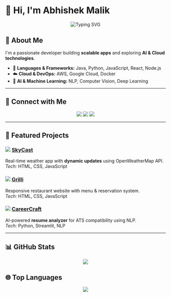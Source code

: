 # 👋 Hi, I'm Abhishek Malik

<p align="center">
  <img src="https://readme-typing-svg.herokuapp.com?font=Fira+Code&weight=700&size=30&duration=3000&pause=1000&color=0FF&center=true&vCenter=true&width=600&lines=Full-Stack+Developer+%7C+AI+Enthusiast+%7C+Cloud+Explorer" alt="Typing SVG"/>
</p>

## 🚀 About Me
I'm a passionate developer building **scalable apps** and exploring **AI & Cloud technologies**.  

- 🔧 **Languages & Frameworks:** Java, Python, JavaScript, React, Node.js  
- ☁️ **Cloud & DevOps:** AWS, Google Cloud, Docker  
- 🧠 **AI & Machine Learning:** NLP, Computer Vision, Deep Learning  

---

## 🔗 Connect with Me
<p align="center">
  <a href="https://www.linkedin.com/in/abhishek-mal-ik"><img src="https://img.shields.io/badge/LinkedIn-0077B5?style=for-the-badge&logo=linkedin&logoColor=white"/></a>
  <a href="https://abhishekmalik.dev"><img src="https://img.shields.io/badge/Portfolio-FF5722?style=for-the-badge&logo=google-chrome&logoColor=white"/></a>
  <a href="mailto:abhishek@example.com"><img src="https://img.shields.io/badge/Email-D14836?style=for-the-badge&logo=gmail&logoColor=white"/></a>
</p>

---

## 💼 Featured Projects
### <img src="https://img.icons8.com/color/48/000000/cloud.png"/> [SkyCast](https://github.com/Abhishek11malik/SkyCast)
Real-time weather app with **dynamic updates** using OpenWeatherMap API.  
*Tech:* HTML, CSS, JavaScript  

### <img src="https://img.icons8.com/color/48/000000/restaurant.png"/> [Grilli](https://github.com/Abhishek11malik/Grilli)
Responsive restaurant website with menu & reservation system.  
*Tech:* HTML, CSS, JavaScript  

### <img src="https://img.icons8.com/color/48/000000/resume.png"/> [CareerCraft](https://github.com/Abhishek11malik/CareerCraft)
AI-powered **resume analyzer** for ATS compatibility using NLP.  
*Tech:* Python, Streamlit, NLP  

---

## 📊 GitHub Stats
<p align="center">
  <img src="https://github-readme-stats.vercel.app/api?username=Abhishek11malik&show_icons=true&theme=radical&count_private=true"/>
</p>

## 🌐 Top Languages
<p align="center">
  <img src="https://github-readme-stats.vercel.app/api/top-langs/?username=Abhishek11malik&layout=compact&theme=radical"/>
</p>
